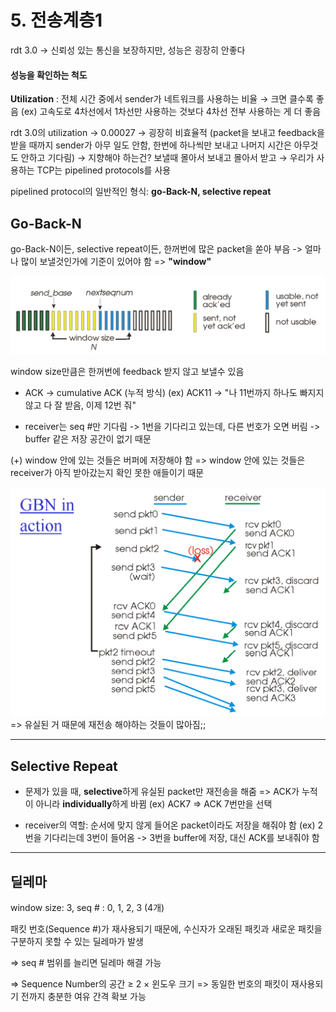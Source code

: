 # 5. 전송계층1

rdt 3.0 ->  신뢰성 있는 통신을 보장하지만, 성능은 굉장히 안좋다


#### 성능을 확인하는 척도
**Utilization** : 전체 시간 중에서 sender가 네트워크를 사용하는 비율
→ 크면 클수록 좋음
(ex) 고속도로 4차선에서 1차선만 사용하는 것보다 4차선 전부 사용하는 게 더 좋음


rdt 3.0의 utilization → 0.00027 → 굉장히 비효율적 (packet을 보내고 feedback을 받을 때까지 sender가 아무 일도 안함, 한번에 하나씩만 보내고 나머지 시간은 아무것도 안하고 기다림)
→ 지향해야 하는건? 보낼때 몰아서 보내고 몰아서 받고
→ 우리가 사용하는 TCP는 pipelined protocols를 사용


pipelined protocol의 일반적인 형식: **go-Back-N, selective repeat**

## Go-Back-N

go-Back-N이든, selective repeat이든, 한꺼번에 많은 packet을 쏟아 부음
-> 얼마나 많이 보낼것인가에 기준이 있어야 함 => **"window"**


![alt text](image1.png)

window size만큼은 한꺼번에 feedback 받지 않고 보낼수 있음

- ACK -> cumulative ACK (누적 방식)
(ex) ACK11 -> "나 11번까지 하나도 빠지지 않고 다 잘 받음, 이제 12번 줘"

- receiver는 seq #만 기다림 
-> 1번을 기다리고 있는데, 다른 번호가 오면 버림 -> buffer 같은 저장 공간이 없기 때문

(+) window 안에 있는 것들은 버퍼에 저장해야 함 
=> window 안에 있는 것들은 receiver가 아직 받아갔는지 확인 못한 애들이기 때문


![alt text](image2.png)
=> 유실된 거 때문에 재전송 해야하는 것들이 많아짐;; 


---
## Selective Repeat
- 문제가 있을 때, **selective**하게 유실된 packet만 재전송을 해줌
=> ACK가 누적이 아니라 **individually**하게 바뀜 (ex) ACK7 => ACK 7번만을 선택


- receiver의 역할: 순서에 맞지 않게 들어온 packet이라도 저장을 해줘야 함
(ex) 2번을 기다리는데 3번이 들어옴 -> 3번을 buffer에 저장, 대신 ACK를 보내줘야 함


---
## 딜레마 
window size: 3, seq # : 0, 1, 2, 3 (4개)

패킷 번호(Sequence #)가 재사용되기 때문에, 수신자가 오래된 패킷과 새로운 패킷을 구분하지 못할 수 있는 딜레마가 발생

=> seq # 범위를 늘리면 딜레마 해결 가능

=> Sequence Number의 공간 ≥ 2 × 윈도우 크기
=> 동일한 번호의 패킷이 재사용되기 전까지 충분한 여유 간격 확보 가능
